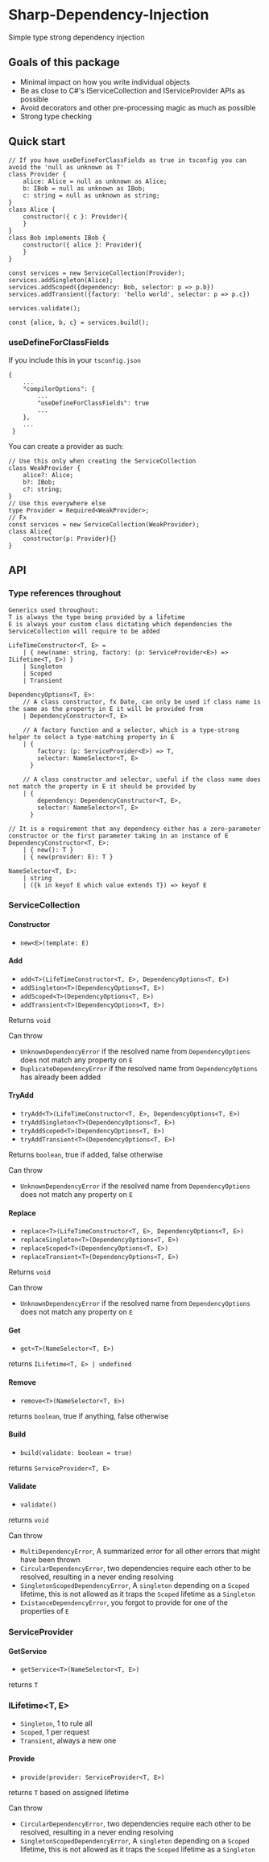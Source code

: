 # Sharp-Dependency-Injection

Simple type strong dependency injection

## Goals of this package

- Minimal impact on how you write individual objects
- Be as close to C#'s IServiceCollection and IServiceProvider APIs as possible
- Avoid decorators and other pre-processing magic as much as possible
- Strong type checking

## Quick start
```
// If you have useDefineForClassFields as true in tsconfig you can avoid the 'null as unknown as T'
class Provider {
    alice: Alice = null as unknown as Alice;
    b: IBob = null as unknown as IBob;
    c: string = null as unknown as string;
}
class Alice {
    constructor({ c }: Provider){
    }
}
class Bob implements IBob {
    constructor({ alice }: Provider){
    }
}

const services = new ServiceCollection(Provider);
services.addSingleton(Alice);
services.addScoped({dependency: Bob, selector: p => p.b})
services.addTransient({factory: 'hello world', selector: p => p.c})

services.validate();

const {alice, b, c} = services.build();
```

### useDefineForClassFields
If you include this in your ``tsconfig.json``
```
{
    ...
    "compilerOptions": {
        ...
        "useDefineForClassFields": true
        ...
    },
    ...
 }
```
You can create a provider as such:
```
// Use this only when creating the ServiceCollection
class WeakProvider {
    alice?: Alice;
    b?: IBob;
    c?: string;
}
// Use this everywhere else
type Provider = Required<WeakProvider>;
// Fx
const services = new ServiceCollection(WeakProvider);
class Alice{
    constructor(p: Provider){}
}
```

## API

### Type references throughout
```
Generics used throughout:
T is always the type being provided by a lifetime
E is always your custom class dictating which dependencies the ServiceCollection will require to be added

LifeTimeConstructor<T, E> =
    | { new(name: string, factory: (p: ServiceProvider<E>) => ILifetime<T, E>) }
    | Singleton 
    | Scoped 
    | Transient
    
DependencyOptions<T, E>: 
    // A class constructor, fx Date, can only be used if class name is the same as the property in E it will be provided from
    | DependencyConstructor<T, E> 
    
    // A factory function and a selector, which is a type-strong helper to select a type-matching property in E
    | { 
        factory: (p: ServiceProvider<E>) => T,
        selector: NameSelector<T, E>
      }
      
    // A class constructor and selector, useful if the class name does not match the property in E it should be provided by
    | { 
        dependency: DependencyConstructor<T, E>,
        selector: NameSelector<T, E>
      } 
      
// It is a requirement that any dependency either has a zero-parameter constructor or the first parameter taking in an instance of E
DependencyConstructor<T, E>: 
    | { new(): T } 
    | { new(provider: E): T }
    
NameSelector<T, E>: 
    | string
    | ({k in keyof E which value extends T}) => keyof E
```

### ServiceCollection<E>

#### Constructor
- `new<E>(template: E)`

#### Add
- `add<T>(LifeTimeConstructor<T, E>, DependencyOptions<T, E>)`
- `addSingleton<T>(DependencyOptions<T, E>)`
- `addScoped<T>(DependencyOptions<T, E>)`
- `addTransient<T>(DependencyOptions<T, E>)`

Returns `void`

Can throw
- `UnknownDependencyError` if the resolved name from `DependencyOptions` does not match any property on `E`
- `DuplicateDependencyError` if the resolved name from `DependencyOptions` has already been added

#### TryAdd
- `tryAdd<T>(LifeTimeConstructor<T, E>, DependencyOptions<T, E>)`
- `tryAddSingleton<T>(DependencyOptions<T, E>)`
- `tryAddScoped<T>(DependencyOptions<T, E>)`
- `tryAddTransient<T>(DependencyOptions<T, E>)`

Returns `boolean`, true if added, false otherwise

Can throw
- `UnknownDependencyError` if the resolved name from `DependencyOptions` does not match any property on `E`

#### Replace
- `replace<T>(LifeTimeConstructor<T, E>, DependencyOptions<T, E>)`
- `replaceSingleton<T>(DependencyOptions<T, E>)`
- `replaceScoped<T>(DependencyOptions<T, E>)`
- `replaceTransient<T>(DependencyOptions<T, E>)`

Returns `void`

Can throw
- `UnknownDependencyError` if the resolved name from `DependencyOptions` does not match any property on `E`

#### Get
- `get<T>(NameSelector<T, E>)`

returns `ILifetime<T, E> | undefined`

#### Remove
- `remove<T>(NameSelector<T, E>)`

returns `boolean`, true if anything, false otherwise

#### Build
- `build(validate: boolean = true)`

returns `ServiceProvider<T, E>`

#### Validate
- `validate()`

returns `void`

Can throw
- `MultiDependencyError`, A summarized error for all other errors that might have been thrown
- `CircularDependencyError`, two dependencies require each other to be resolved, resulting in a never ending resolving
- `SingletonScopedDependencyError`, A ``singleton`` depending on a ``Scoped`` lifetime, this is not allowed as it traps the `Scoped` lifetime as a `Singleton`
- `ExistanceDependencyError`, you forgot to provide for one of the properties of `E`

### ServiceProvider<E>

#### GetService
- `getService<T>(NameSelector<T, E>)`

returns `T`

### ILifetime<T, E>
- ``Singleton``, 1 to rule all
- ``Scoped``, 1 per request
- ``Transient``, always a new one

#### Provide
- `provide(provider: ServiceProvider<T, E>)`

returns ``T`` based on assigned lifetime

Can throw
- `CircularDependencyError`, two dependencies require each other to be resolved, resulting in a never ending resolving
- `SingletonScopedDependencyError`, A ``singleton`` depending on a ``Scoped`` lifetime, this is not allowed as it traps the `Scoped` lifetime as a `Singleton`